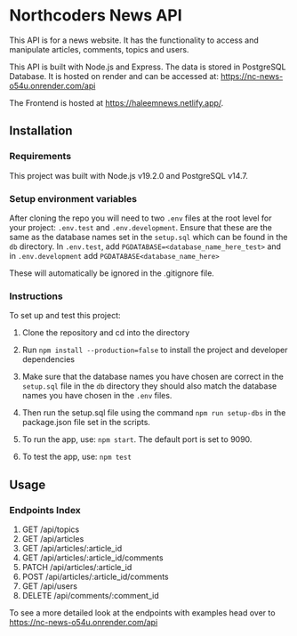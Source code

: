 # Northcoders News API

This API is for a news website. It has the functionality to access and manipulate articles, comments, topics and users.

This API is built with Node.js and Express. The data is stored in PostgreSQL Database. It is hosted on render and can be accessed at: https://nc-news-o54u.onrender.com/api

The Frontend is hosted at https://haleemnews.netlify.app/.

## Installation

### Requirements

This project was built with Node.js v19.2.0 and PostgreSQL v14.7.

### Setup environment variables

After cloning the repo you will need to two `.env` files at the root level for your project: `.env.test` and `.env.development`. Ensure that these are the same as the database names set in the `setup.sql` which can be found in the `db` directory. In `.env.test`, add `PGDATABASE=<database_name_here_test>` and in `.env.development` add `PGDATABASE<database_name_here>`

These will automatically be ignored in the .gitignore file.


### Instructions

To set up and test this project:

1. Clone the repository and cd into the directory

2. Run `npm install --production=false` to install the project and developer dependencies

3. Make sure that the database names you have chosen are correct in the `setup.sql` file in the `db` directory they should also match the database names you have chosen in the `.env` files. 

4. Then run the setup.sql file using the command `npm run setup-dbs` in the package.json file set in the scripts.

5. To run the app, use: `npm start`. The default port is set to 9090.

6. To test the app, use: `npm test`

## Usage

### Endpoints Index

1. GET /api/topics
2. GET /api/articles
3. GET /api/articles/:article_id
4. GET /api/articles/:article_id/comments
5. PATCH /api/articles/:article_id
6. POST /api/articles/:article_id/comments
7. GET /api/users
8. DELETE /api/comments/:comment_id

To see a more detailed look at the endpoints with examples head over to  https://nc-news-o54u.onrender.com/api
